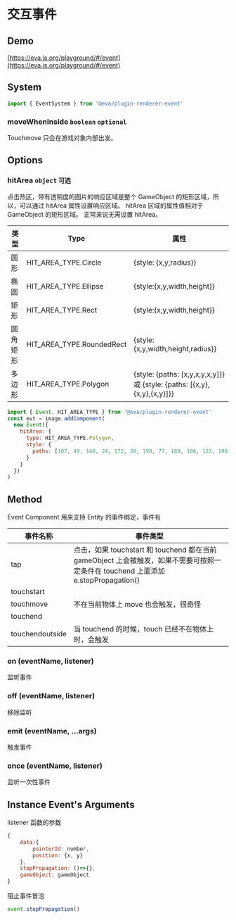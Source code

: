 # 交互事件

## Demo

[https://eva.js.org/playground/#/event](https://eva.js.org/playground/#/event)

## System
```js
import { EventSystem } from '@eva/plugin-renderer-event'
```
### moveWhenInside `boolean` `optional`
Touchmove 只会在游戏对象内部出发。

## Options

### hitArea `object` `可选` 

点击热区，带有透明度的图片的响应区域是整个 GameObject 的矩形区域，所以，可以通过 hitArea 属性设置响应区域。
hitArea 区域的属性值相对于 GameObject 的矩形区域。
正常来说无需设置 hitArea。

| 类型     | **Type**                  | **属性**                          |
| -------- | ------------------------- | --------------------------------- |
| 圆形     | HIT_AREA_TYPE.Circle      | {style: {x,y,radius}}             |
| 椭圆     | HIT_AREA_TYPE.Ellipse     | {style:{x,y,width,height}}        |
| 矩形     | HIT_AREA_TYPE.Rect        | {style:{x,y,width,height}}        |
| 圆角矩形 | HIT_AREA_TYPE.RoundedRect | {style:{x,y,width,height,radius}} |
| 多边形   | HIT_AREA_TYPE.Polygon     | {style: {paths: [x,y,x,y,x,y]}} 或 {style: {paths: [{x,y},{x,y},{x,y}]}} |

```js
import { Event, HIT_AREA_TYPE } from '@eva/plugin-renderer-event'
const evt = image.addComponent(
  new Event({
    hitArea: {
      type: HIT_AREA_TYPE.Polygon,
      style: {
        paths: [107, 49, 148, 24, 172, 28, 198, 77, 189, 106, 123, 198, 71, 180, 10, 80, 34, 32, 90, 37]
      }
    }
  })
)
```

## Method

Event Component 用来支持 Entity 的事件绑定，事件有

| 事件名称        | 事件类型                                                                                                                           |
| --------------- | ---------------------------------------------------------------------------------------------------------------------------------- |
| tap             | 点击，如果 touchstart 和 touchend 都在当前 gameObject 上会被触发，如果不需要可按照一定条件在 touchend 上面添加 e.stopPropagation() |
| touchstart      |                                                                                                                                    |
| touchmove       | 不在当前物体上 move 也会触发，很奇怪                                                                                               |
| touchend        |                                                                                                                                    |
| touchendoutside | 当 touchend 的时候，touch 已经不在物体上时，会触发                                                                                 |

### on (eventName, listener)

监听事件

### off (eventName, listener)

移除监听

### emit (eventName, ...args)

触发事件

### once (eventName, listener)

监听一次性事件

## Instance Event's Arguments

listener 函数的参数

```js
{
    data:{
        pointerId: number,
    	position: {x, y}
    },
    stopPropagation: ()=>{},
	gameObject: gameObject
}
```

阻止事件冒泡

```js
event.stopPropagation()
```

<br/>
<br/>
<br/>
<br/>
<br/>

